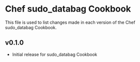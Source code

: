 # Chef sudo_databag Cookbook

This file is used to list changes made in each version of the Chef sudo_databag Cookbook.

## v0.1.0

- Initial release for sudo_databag Cookbook
